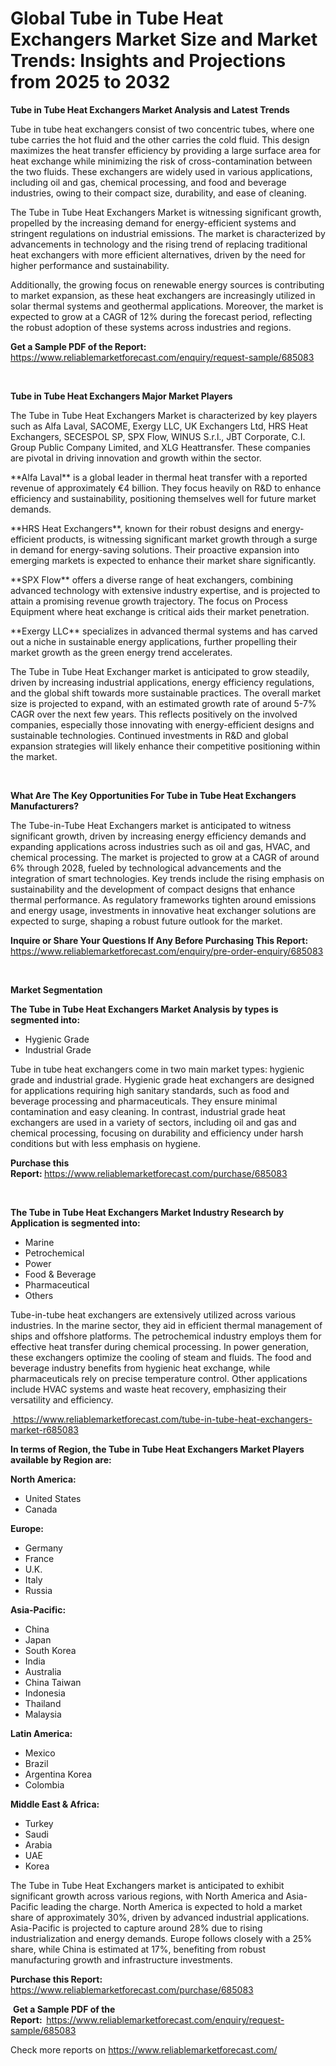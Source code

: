 <p><h1>Global Tube in Tube Heat Exchangers Market Size and Market Trends: Insights and Projections from 2025 to 2032</h1></p><p><strong>Tube in Tube Heat Exchangers Market Analysis and Latest Trends</strong></p>
<p><p>Tube in tube heat exchangers consist of two concentric tubes, where one tube carries the hot fluid and the other carries the cold fluid. This design maximizes the heat transfer efficiency by providing a large surface area for heat exchange while minimizing the risk of cross-contamination between the two fluids. These exchangers are widely used in various applications, including oil and gas, chemical processing, and food and beverage industries, owing to their compact size, durability, and ease of cleaning.</p><p>The Tube in Tube Heat Exchangers Market is witnessing significant growth, propelled by the increasing demand for energy-efficient systems and stringent regulations on industrial emissions. The market is characterized by advancements in technology and the rising trend of replacing traditional heat exchangers with more efficient alternatives, driven by the need for higher performance and sustainability.</p><p>Additionally, the growing focus on renewable energy sources is contributing to market expansion, as these heat exchangers are increasingly utilized in solar thermal systems and geothermal applications. Moreover, the market is expected to grow at a CAGR of 12% during the forecast period, reflecting the robust adoption of these systems across industries and regions.</p></p>
<p><strong>Get a Sample PDF of the Report:&nbsp;</strong> <a href="https://www.reliablemarketforecast.com/enquiry/request-sample/685083?utm_campaign=3525&utm_medium=2&utm_source=Github&utm_content=ia&utm_term=10042025&utm_id=tube-in-tube-heat-exchangers">https://www.reliablemarketforecast.com/enquiry/request-sample/685083</a></p>
<p>&nbsp;</p>
<p><strong>Tube in Tube Heat Exchangers Major Market Players</strong></p>
<p><p>The Tube in Tube Heat Exchangers Market is characterized by key players such as Alfa Laval, SACOME, Exergy LLC, UK Exchangers Ltd, HRS Heat Exchangers, SECESPOL SP, SPX Flow, WINUS S.r.l., JBT Corporate, C.I. Group Public Company Limited, and XLG Heattransfer. These companies are pivotal in driving innovation and growth within the sector.</p><p>**Alfa Laval** is a global leader in thermal heat transfer with a reported revenue of approximately €4 billion. They focus heavily on R&D to enhance efficiency and sustainability, positioning themselves well for future market demands.</p><p>**HRS Heat Exchangers**, known for their robust designs and energy-efficient products, is witnessing significant market growth through a surge in demand for energy-saving solutions. Their proactive expansion into emerging markets is expected to enhance their market share significantly.</p><p>**SPX Flow** offers a diverse range of heat exchangers, combining advanced technology with extensive industry expertise, and is projected to attain a promising revenue growth trajectory. The focus on Process Equipment where heat exchange is critical aids their market penetration.</p><p>**Exergy LLC** specializes in advanced thermal systems and has carved out a niche in sustainable energy applications, further propelling their market growth as the green energy trend accelerates.</p><p>The Tube in Tube Heat Exchanger market is anticipated to grow steadily, driven by increasing industrial applications, energy efficiency regulations, and the global shift towards more sustainable practices. The overall market size is projected to expand, with an estimated growth rate of around 5-7% CAGR over the next few years. This reflects positively on the involved companies, especially those innovating with energy-efficient designs and sustainable technologies. Continued investments in R&D and global expansion strategies will likely enhance their competitive positioning within the market.</p></p>
<p>&nbsp;</p>
<p><strong>What Are The Key Opportunities For Tube in Tube Heat Exchangers Manufacturers?</strong></p>
<p><p>The Tube-in-Tube Heat Exchangers market is anticipated to witness significant growth, driven by increasing energy efficiency demands and expanding applications across industries such as oil and gas, HVAC, and chemical processing. The market is projected to grow at a CAGR of around 6% through 2028, fueled by technological advancements and the integration of smart technologies. Key trends include the rising emphasis on sustainability and the development of compact designs that enhance thermal performance. As regulatory frameworks tighten around emissions and energy usage, investments in innovative heat exchanger solutions are expected to surge, shaping a robust future outlook for the market.</p></p>
<p><strong>Inquire or Share Your Questions If Any Before Purchasing This Report:</strong> <a href="https://www.reliablemarketforecast.com/enquiry/pre-order-enquiry/685083?utm_campaign=3525&utm_medium=2&utm_source=Github&utm_content=ia&utm_term=10042025&utm_id=tube-in-tube-heat-exchangers">https://www.reliablemarketforecast.com/enquiry/pre-order-enquiry/685083</a></p>
<p>&nbsp;</p>
<p><strong>Market Segmentation</strong></p>
<p><strong>The Tube in Tube Heat Exchangers Market Analysis by types is segmented into:</strong></p>
<p><ul><li>Hygienic Grade</li><li>Industrial Grade</li></ul></p>
<p><p>Tube in tube heat exchangers come in two main market types: hygienic grade and industrial grade. Hygienic grade heat exchangers are designed for applications requiring high sanitary standards, such as food and beverage processing and pharmaceuticals. They ensure minimal contamination and easy cleaning. In contrast, industrial grade heat exchangers are used in a variety of sectors, including oil and gas and chemical processing, focusing on durability and efficiency under harsh conditions but with less emphasis on hygiene.</p></p>
<p><strong>Purchase this Report:&nbsp;</strong><a href="https://www.reliablemarketforecast.com/purchase/685083?utm_campaign=3525&utm_medium=2&utm_source=Github&utm_content=ia&utm_term=10042025&utm_id=tube-in-tube-heat-exchangers">https://www.reliablemarketforecast.com/purchase/685083</a></p>
<p>&nbsp;</p>
<p><strong>The Tube in Tube Heat Exchangers Market Industry Research by Application is segmented into:</strong></p>
<p><ul><li>Marine</li><li>Petrochemical</li><li>Power</li><li>Food & Beverage</li><li>Pharmaceutical</li><li>Others</li></ul></p>
<p><p>Tube-in-tube heat exchangers are extensively utilized across various industries. In the marine sector, they aid in efficient thermal management of ships and offshore platforms. The petrochemical industry employs them for effective heat transfer during chemical processing. In power generation, these exchangers optimize the cooling of steam and fluids. The food and beverage industry benefits from hygienic heat exchange, while pharmaceuticals rely on precise temperature control. Other applications include HVAC systems and waste heat recovery, emphasizing their versatility and efficiency.</p></p>
<p><a href="https://www.reliablemarketforecast.com/tube-in-tube-heat-exchangers-market-r685083?utm_campaign=3525&utm_medium=2&utm_source=Github&utm_content=ia&utm_term=10042025&utm_id=tube-in-tube-heat-exchangers">&nbsp;https://www.reliablemarketforecast.com/tube-in-tube-heat-exchangers-market-r685083</a></p>
<p><strong>In terms of Region, the Tube in Tube Heat Exchangers Market Players available by Region are:</strong></p>
<p>
    <p> <strong> North America: </strong>
        <ul>
            <li>United States</li>
            <li>Canada</li>
        </ul>
        </p> 
    <p> <strong> Europe: </strong>
        <ul>
            <li>Germany</li>
            <li>France</li>
            <li>U.K.</li>
            <li>Italy</li>
            <li>Russia</li>
        </ul>
        </p> 
    <p> <strong> Asia-Pacific: </strong>
        <ul>
            <li>China</li>
            <li>Japan</li>
            <li>South Korea</li>
            <li>India</li>
            <li>Australia</li>
            <li>China Taiwan</li>
            <li>Indonesia</li>
            <li>Thailand</li>
            <li>Malaysia</li>
        </ul>
        </p> 
    <p> <strong> Latin America: </strong>
        <ul>
            <li>Mexico</li>
            <li>Brazil</li>
            <li>Argentina Korea</li>
            <li>Colombia</li>
        </ul>
        </p> 
    <p> <strong> Middle East & Africa: </strong>
        <ul>
            <li>Turkey</li>
            <li>Saudi</li>
            <li>Arabia</li>
            <li>UAE</li>
            <li>Korea</li>
        </ul>
    </p>
    </p>
<p><p>The Tube in Tube Heat Exchangers market is anticipated to exhibit significant growth across various regions, with North America and Asia-Pacific leading the charge. North America is expected to hold a market share of approximately 30%, driven by advanced industrial applications. Asia-Pacific is projected to capture around 28% due to rising industrialization and energy demands. Europe follows closely with a 25% share, while China is estimated at 17%, benefiting from robust manufacturing growth and infrastructure investments.</p></p>
<p><strong>Purchase this Report: </strong><a href="https://www.reliablemarketforecast.com/purchase/685083?utm_campaign=3525&utm_medium=2&utm_source=Github&utm_content=ia&utm_term=10042025&utm_id=tube-in-tube-heat-exchangers">https://www.reliablemarketforecast.com/purchase/685083</a></p>
<p>&nbsp;<strong>Get a Sample PDF of the Report:&nbsp;&nbsp;</strong><a href="https://www.reliablemarketforecast.com/enquiry/request-sample/685083?utm_campaign=3525&utm_medium=2&utm_source=Github&utm_content=ia&utm_term=10042025&utm_id=tube-in-tube-heat-exchangers">https://www.reliablemarketforecast.com/enquiry/request-sample/685083</a></p>
<p><strong></strong></p>
<p>Check more reports on <a href="https://www.reliablemarketforecast.com/?utm_campaign=3525&utm_medium=2&utm_source=Github&utm_content=ia&utm_term=10042025&utm_id=tube-in-tube-heat-exchangers">https://www.reliablemarketforecast.com/</a></p>